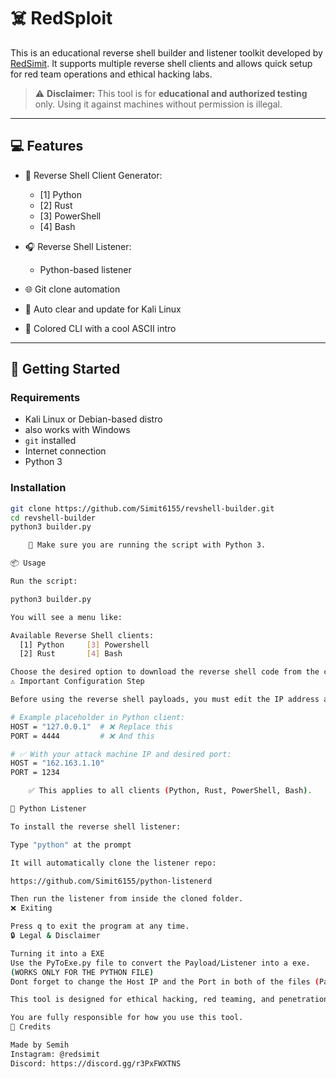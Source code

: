# ☠️ RedSploit

This is an educational reverse shell builder and listener toolkit developed by [RedSimit](https://github.com/Simit6155). It supports multiple reverse shell clients and allows quick setup for red team operations and ethical hacking labs.

> ⚠️ **Disclaimer:** This tool is for **educational and authorized testing** only. Using it against machines without permission is illegal.

---

## 💻 Features

- 🔨 Reverse Shell Client Generator:
  - [1] Python
  - [2] Rust
  - [3] PowerShell
  - [4] Bash

- 🎧 Reverse Shell Listener:
  - Python-based listener

- 🌐 Git clone automation
- 🧼 Auto clear and update for Kali Linux
- 🎨 Colored CLI with a cool ASCII intro

---

## 🚀 Getting Started

### Requirements

- Kali Linux or Debian-based distro
- also works with Windows
- `git` installed
- Internet connection
- Python 3

### Installation

```bash
git clone https://github.com/Simit6155/revshell-builder.git
cd revshell-builder
python3 builder.py

    📌 Make sure you are running the script with Python 3.

📦 Usage

Run the script:

python3 builder.py

You will see a menu like:

Available Reverse Shell clients:
  [1] Python     [3] Powershell
  [2] Rust       [4] Bash 

Choose the desired option to download the reverse shell code from the corresponding GitHub repo.
⚠️ Important Configuration Step

Before using the reverse shell payloads, you must edit the IP address and port manually in the downloaded client code:

# Example placeholder in Python client:
HOST = "127.0.0.1"  # ❌ Replace this
PORT = 4444         # ❌ And this

# ✅ With your attack machine IP and desired port:
HOST = "162.163.1.10"
PORT = 1234

    ✅ This applies to all clients (Python, Rust, PowerShell, Bash).

🧪 Python Listener

To install the reverse shell listener:

Type "python" at the prompt

It will automatically clone the listener repo:

https://github.com/Simit6155/python-listenerd

Then run the listener from inside the cloned folder.
❌ Exiting

Press q to exit the program at any time.
🔒 Legal & Disclaimer

Turning it into a EXE
Use the PyToExe.py file to convert the Payload/Listener into a exe.
(WORKS ONLY FOR THE PYTHON FILE)
Dont forget to change the Host IP and the Port in both of the files (Payload + Listener)

This tool is designed for ethical hacking, red teaming, and penetration testing. Use it only in environments where you have explicit permission (e.g., your own lab or with a signed agreement).

You are fully responsible for how you use this tool.
📎 Credits

Made by Semih
Instagram: @redsimit
Discord: https://discord.gg/r3PxFWXTNS
